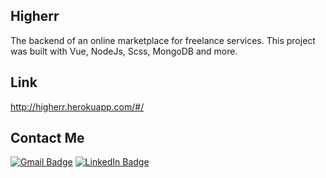 ## Higherr 
The backend of an online marketplace for freelance services. This project was built with Vue, NodeJs, Scss, MongoDB and more.

## Link
http://higherr.herokuapp.com/#/

## Contact Me
[![Gmail Badge](https://img.shields.io/badge/-hanalif619-c14438?style=social&logo=Gmail&logoColor=red&link=mailto:hanalif619@gmail.com)](mailto:hanalif619@gmail.com)
[![LinkedIn Badge](https://img.shields.io/badge/-LinkedIn-blue?style=social&logo=Linkedin&logoColor=blue&link=https://www.linkedin.com/in/hana-lipschutz/)](https://www.linkedin.com/in/hana-lipschutz/)

